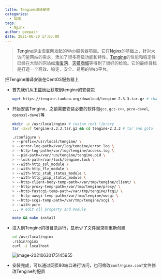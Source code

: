 ```yaml
---
title: Tengine编译安装
categories:
  - 后端
tags:
  - Nginx
author: geepair
date: 2021-06-30 17:05:00
---
```


> [Tengine](https://tengine.taobao.org/)是由淘宝网发起的Web服务器项目。它在[Nginx](http://nginx.org/)的基础上，针对大访问量网站的需求，添加了很多高级功能和特性。[Tengine](https://tengine.taobao.org/)的性能和稳定性已经在大型的网站如[淘宝网](http://www.taobao.com/)，[天猫商城](http://www.tmall.com/)等得到了很好的检验。它的最终目标是打造一个高效、稳定、安全、易用的Web平台。

把Tengine编译安装在CentOS服务器上

- 首先我们从[下载地址](https://tengine.taobao.org/download/tengine-2.3.3.tar.gz)获取到tengine的安装包

    ```bash
    wget https://tengine.taobao.org/download/tengine-2.3.3.tar.gz # change version
    ```

- 开始安装Tengine，之前需要安装必要的软件包`gcc`, `gcc-c++`, `pcre-devel`, `openssl-devel`等

  ```bash
  mkdir -p /usr/local/nginx # custom root library
  tar -zxvf tengine-2.3.3.tar.gz && cd tengine-2.3.3 # tar and goto

  ./configure \
  > --prefix=/usr/local/tengine/ \
  > --error-log-path=/var/log/tengine/error.log \
  > --http-log-path=/var/log/tengine/access.log \
  > --pid-path=/var/run/tengine/tengine.pid \
  > --lock-path=/var/lock/tengine.lock \
  > --with-http_ssl_module \
  > --with-http_flv_module \
  > --with-http_stub_status_module \
  > --with-http_gzip_static_module \
  > --http-client-body-temp-path=/var/tmp/tengine/client/ \
  > --http-proxy-temp-path=/var/tmp/tengine/proxy/ \
  > --http-fastcgi-temp-path=/var/tmp/tengine/fcgi/ \
  > --http-uwsgi-temp-path=/var/tmp/tengine/uwsgi \
  > --http-scgi-temp-path=/var/tmp/tengine/scgi \
  > --with-pcre
  ... # edit oll property and module
  
  make && make install
  ```
  

- 进入到Tengine的根目录运行，显示少了文件目录则重新创建

  ```bash
  cd /usr/local/nginx
  ./sbin/nginx
  curl -i localhost
  ```

  ![image-20210630175145955](https://cdn.jsdelivr.net/gh/geepair/picgo@master/img/2021/06/30/20210630175152.png)

- 安装完成，可以通过网页80端口进行访问，也可修改`conf/nginx.conf`文件修改Tengine的配置